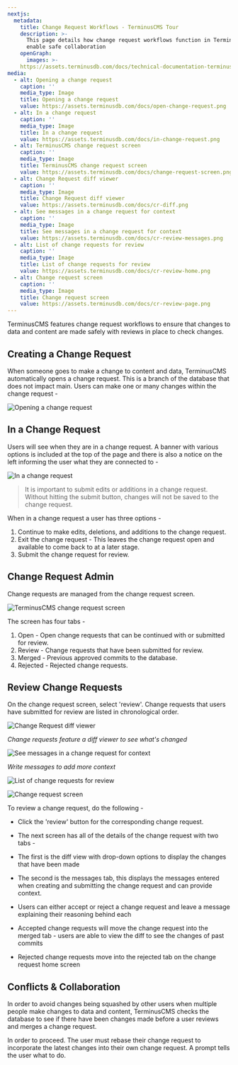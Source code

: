 ```yaml
---
nextjs:
  metadata:
    title: Change Request Workflows - TerminusCMS Tour
    description: >-
      This page details how change request workflows function in TerminusCMS to
      enable safe collaboration
    openGraph:
      images: >-
    https://assets.terminusdb.com/docs/technical-documentation-terminuscms-og.png
media:
  - alt: Opening a change request
    caption: ''
    media_type: Image
    title: Opening a change request
    value: https://assets.terminusdb.com/docs/open-change-request.png
  - alt: In a change request
    caption: ''
    media_type: Image
    title: In a change request
    value: https://assets.terminusdb.com/docs/in-change-request.png
  - alt: TerminusCMS change request screen
    caption: ''
    media_type: Image
    title: TerminusCMS change request screen
    value: https://assets.terminusdb.com/docs/change-request-screen.png
  - alt: Change Request diff viewer
    caption: ''
    media_type: Image
    title: Change Request diff viewer
    value: https://assets.terminusdb.com/docs/cr-diff.png
  - alt: See messages in a change request for context
    caption: ''
    media_type: Image
    title: See messages in a change request for context
    value: https://assets.terminusdb.com/docs/cr-review-messages.png
  - alt: List of change requests for review
    caption: ''
    media_type: Image
    title: List of change requests for review
    value: https://assets.terminusdb.com/docs/cr-review-home.png
  - alt: Change request screen
    caption: ''
    media_type: Image
    title: Change request screen
    value: https://assets.terminusdb.com/docs/cr-review-page.png
---
```


TerminusCMS features change request workflows to ensure that changes to data and content are made safely with reviews in place to check changes.

## Creating a Change Request

When someone goes to make a change to content and data, TerminusCMS automatically opens a change request. This is a branch of the database that does not impact main. Users can make one or many changes within the change request -

![Opening a change request](https://assets.terminusdb.com/docs/open-change-request.png)

## In a Change Request

Users will see when they are in a change request. A banner with various options is included at the top of the page and there is also a notice on the left informing the user what they are connected to -

![In a change request](https://assets.terminusdb.com/docs/in-change-request.png)

> It is important to submit edits or additions in a change request. Without hitting the submit button, changes will not be saved to the change request.

When in a change request a user has three options -

1.  Continue to make edits, deletions, and additions to the change request.
2.  Exit the change request - This leaves the change request open and available to come back to at a later stage.
3.  Submit the change request for review.

## Change Request Admin

Change requests are managed from the change request screen.

![TerminusCMS change request screen](https://assets.terminusdb.com/docs/change-request-screen.png)

The screen has four tabs -

1.  Open - Open change requests that can be continued with or submitted for review.
2.  Review - Change requests that have been submitted for review.
3.  Merged - Previous approved commits to the database.
4.  Rejected - Rejected change requests.

## Review Change Requests

On the change request screen, select 'review'. Change requests that users have submitted for review are listed in chronological order.

![Change Request diff viewer](https://assets.terminusdb.com/docs/cr-diff.png)

_Change requests feature a diff viewer to see what's changed_

![See messages in a change request for context](https://assets.terminusdb.com/docs/cr-review-messages.png)

_Write messages to add more context_

![List of change requests for review](https://assets.terminusdb.com/docs/cr-review-home.png)

![Change request screen](https://assets.terminusdb.com/docs/cr-review-page.png)

To review a change request, do the following -

*   Click the 'review' button for the corresponding change request.
*   The next screen has all of the details of the change request with two tabs -

*   The first is the diff view with drop-down options to display the changes that have been made
*   The second is the messages tab, this displays the messages entered when creating and submitting the change request and can provide context.

*   Users can either accept or reject a change request and leave a message explaining their reasoning behind each
*   Accepted change requests will move the change request into the merged tab - users are able to view the diff to see the changes of past commits
*   Rejected change requests move into the rejected tab on the change request home screen

## Conflicts & Collaboration

In order to avoid changes being squashed by other users when multiple people make changes to data and content, TerminusCMS checks the database to see if there have been changes made before a user reviews and merges a change request.

In order to proceed. The user must rebase their change request to incorporate the latest changes into their own change request. A prompt tells the user what to do.